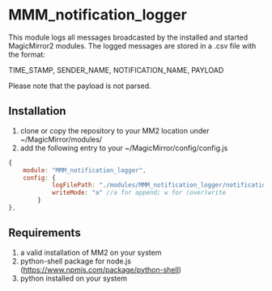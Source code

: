 # MMM_notification_logger

This module logs all messages broadcasted by the installed and started MagicMirror2 modules. The logged messages are stored in a .csv file with the format:

TIME_STAMP, SENDER_NAME, NOTIFICATION_NAME, PAYLOAD

Please note that the payload is not parsed. 

## Installation

1. clone or copy the repository to your MM2 location under ~/MagicMirror/modules/
2. add the following entry to your ~/MagicMirror/config/config.js

```javascript
{
	module: "MMM_notification_logger",
	config: {
			logFilePath: "./modules/MMM_notification_logger/notification_log.csv", //working directory for python-shell is ~/MagicMirror
			writeMode: "a" //a for append; w for (over)write
		}
},
```

## Requirements

1. a valid installation of MM2 on your system
2. python-shell package for node.js (https://www.npmjs.com/package/python-shell)
3. python installed on your system
